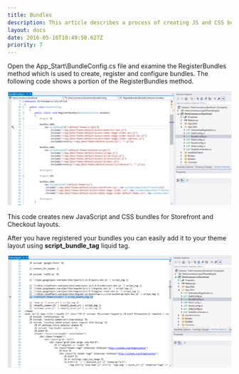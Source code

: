 ```yaml
---
title: Bundles
description: This article describes a process of creating JS and CSS bundles for Virto Commerce
layout: docs
date: 2016-05-16T10:49:50.627Z
priority: 7
---
```

Open the App_Start\BundleConfig.cs file and examine the RegisterBundles method which is used to create, register and configure bundles. The following code shows a portion of the RegisterBundles method.

![](../../../assets/images/docs/budnles1.png)

This code creates new JavaScript and CSS bundles for Storefront and Checkout layouts.

After you have registered your bundles you can easily add it to your theme layout using **script_bundle_tag** liquid tag.

![](../../../assets/images/docs/bundles2.png)